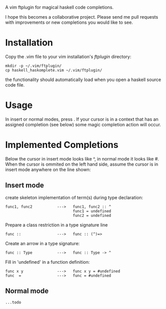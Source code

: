 A vim ftplugin for magical haskell code completions. 

I hope this becomes a collaborative project. Please send me pull requests with
improvements or new completions you would like to see.

Installation
============

Copy the .vim file to your vim installation's _ftplugin_ directory:

    mkdir -p ~/.vim/ftplugin/
    cp haskell_haskomplete.vim ~/.vim/ftplugin/

the functionality should automatically load when you open a haskell source code
file.

Usage
=====

In insert or normal modes, press <CTRL-H>. If your cursor is in a context that
has an assigned completion (see below) some magic completion action will occur.

Implemented Completions
=======================

Below the cursor in insert mode looks like ^, in normal mode it looks like #.
When the cursor is ommited on the left hand side, assume the cursor is in insert
mode anywhere on the line shown:

Insert mode
-----------

create skeleton implementation of term(s) during type declaration:

    func1, func2           --->   func1, func2 :: ^
                                  func1 = undefined
                                  func2 = undefined

Prepare a class restriction in a type signature line

    func ::                --->   func :: (^)=>

Create an arrow in a type signature:

    func :: Type           --->   func :: Type -> ^

Fill in 'undefined' in a function definition:

    func x y               --->   func x y = #undefined
    func  =                --->   func = #undefined

Normal mode
-----------

    ...todo
